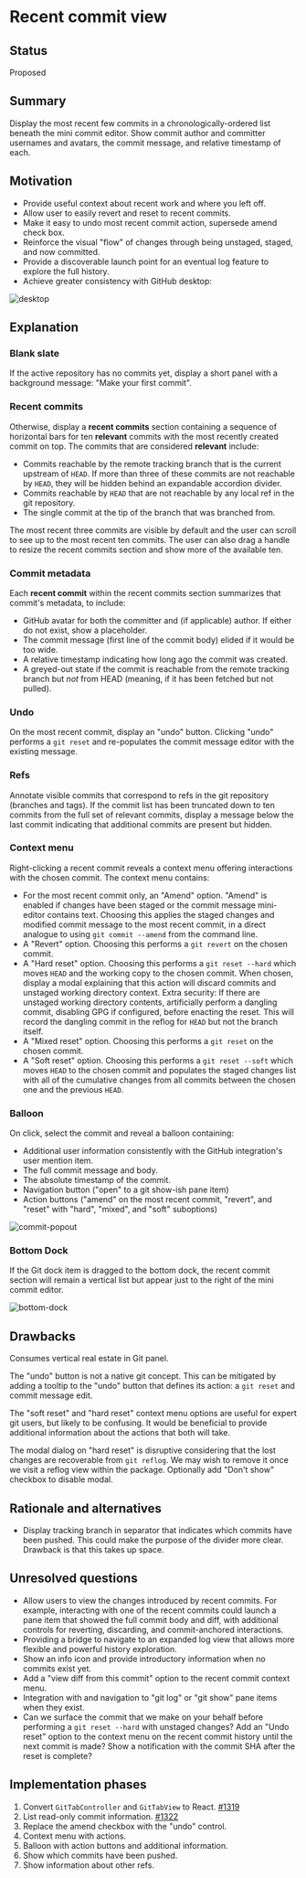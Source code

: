 # Recent commit view

## Status

Proposed

## Summary

Display the most recent few commits in a chronologically-ordered list beneath the mini commit editor. Show commit author and committer usernames and avatars, the commit message, and relative timestamp of each.

## Motivation

* Provide useful context about recent work and where you left off.
* Allow user to easily revert and reset to recent commits.
* Make it easy to undo most recent commit action, supersede amend check box.
* Reinforce the visual "flow" of changes through being unstaged, staged, and now committed.
* Provide a discoverable launch point for an eventual log feature to explore the full history.
* Achieve greater consistency with GitHub desktop:

![desktop](https://user-images.githubusercontent.com/7910250/36570484-1754fb3c-17e7-11e8-8da3-b658d404fd2c.png)

## Explanation

### Blank slate

If the active repository has no commits yet, display a short panel with a background message: "Make your first commit".

### Recent commits

Otherwise, display a **recent commits** section containing a sequence of horizontal bars for ten **relevant** commits with the most recently created commit on top. The commits that are considered **relevant** include:

* Commits reachable by the remote tracking branch that is the current upstream of `HEAD`. If more than three of these commits are not reachable by `HEAD`, they will be hidden behind an expandable accordion divider.
* Commits reachable by `HEAD` that are not reachable by any local ref in the git repository.
* The single commit at the tip of the branch that was branched from.

The most recent three commits are visible by default and the user can scroll to see up to the most recent ten commits. The user can also drag a handle to resize the recent commits section and show more of the available ten.

### Commit metadata

Each **recent commit** within the recent commits section summarizes that commit's metadata, to include:

* GitHub avatar for both the committer and (if applicable) author. If either do not exist, show a placeholder.
* The commit message (first line of the commit body) elided if it would be too wide.
* A relative timestamp indicating how long ago the commit was created.
* A greyed-out state if the commit is reachable from the remote tracking branch but _not_ from HEAD (meaning, if it has been fetched but not pulled).

### Undo

On the most recent commit, display an "undo" button. Clicking "undo" performs a `git reset` and re-populates the commit message editor with the existing message.

### Refs

Annotate visible commits that correspond to refs in the git repository (branches and tags). If the commit list has been truncated down to ten commits from the full set of relevant commits, display a message below the last commit indicating that additional commits are present but hidden.

### Context menu

Right-clicking a recent commit reveals a context menu offering interactions with the chosen commit. The context menu contains:

* For the most recent commit only, an "Amend" option. "Amend" is enabled if changes have been staged or the commit message mini-editor contains text. Choosing this applies the staged changes and modified commit message to the most recent commit, in a direct analogue to using `git commit --amend` from the command line.
* A "Revert" option. Choosing this performs a `git revert` on the chosen commit.
* A "Hard reset" option. Choosing this performs a `git reset --hard` which moves `HEAD` and the working copy to the chosen commit. When chosen, display a modal explaining that this action will discard commits and unstaged working directory context. Extra security: If there are unstaged working directory contents, artificially perform a dangling commit, disabling GPG if configured, before enacting the reset. This will record the dangling commit in the reflog for `HEAD` but not the branch itself.
* A "Mixed reset" option. Choosing this performs a `git reset` on the chosen commit.
* A "Soft reset" option. Choosing this performs a `git reset --soft` which moves `HEAD` to the chosen commit and populates the staged changes list with all of the cumulative changes from all commits between the chosen one and the previous `HEAD`.

### Balloon

On click, select the commit and reveal a balloon containing:

* Additional user information consistently with the GitHub integration's user mention item.
* The full commit message and body.
* The absolute timestamp of the commit.
* Navigation button ("open" to a git show-ish pane item)
* Action buttons ("amend" on the most recent commit, "revert", and "reset" with "hard", "mixed", and "soft" suboptions)

![commit-popout](https://user-images.githubusercontent.com/17565/36570682-11545cae-17e8-11e8-80a8-ffcf7328e214.JPG)

### Bottom Dock

If the Git dock item is dragged to the bottom dock, the recent commit section will remain a vertical list but appear just to the right of the mini commit editor.

![bottom-dock](https://user-images.githubusercontent.com/17565/36570687-14738ca2-17e8-11e8-91f7-5cf1472d871b.JPG)

## Drawbacks

Consumes vertical real estate in Git panel.

The "undo" button is not a native git concept. This can be mitigated by adding a tooltip to the "undo" button that defines its action: a `git reset` and commit message edit.

The "soft reset" and "hard reset" context menu options are useful for expert git users, but likely to be confusing. It would be beneficial to provide additional information about the actions that both will take.

The modal dialog on "hard reset" is disruptive considering that the lost changes are recoverable from `git reflog`. We may wish to remove it once we visit a reflog view within the package. Optionally add "Don't show" checkbox to disable modal.

## Rationale and alternatives

- Display tracking branch in separator that indicates which commits have been pushed. This could make the purpose of the divider more clear. Drawback is that this takes up space.

## Unresolved questions

- Allow users to view the changes introduced by recent commits. For example, interacting with one of the recent commits could launch a pane item that showed the full commit body and diff, with additional controls for reverting, discarding, and commit-anchored interactions.
- Providing a bridge to navigate to an expanded log view that allows more flexible and powerful history exploration.
- Show an info icon and provide introductory information when no commits exist yet.
- Add a "view diff from this commit" option to the recent commit context menu.
- Integration with and navigation to "git log" or "git show" pane items when they exist.
- Can we surface the commit that we make on your behalf before performing a `git reset --hard` with unstaged changes? Add an "Undo reset" option to the context menu on the recent commit history until the next commit is made? Show a notification with the commit SHA after the reset is complete?

## Implementation phases

1. Convert `GitTabController` and `GitTabView` to React. [#1319](https://github.com/atom/github/pull/1319)
2. List read-only commit information. [#1322](https://github.com/atom/github/pull/1322)
3. Replace the amend checkbox with the "undo" control.
4. Context menu with actions.
5. Balloon with action buttons and additional information.
6. Show which commits have been pushed.
7. Show information about other refs.
